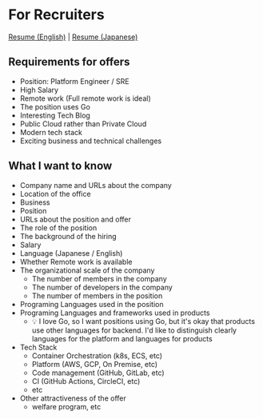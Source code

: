# For Recruiters

[Resume (English)](https://github.com/suzuki-shunsuke/resume/blob/main/resume.md) | [Resume (Japanese)](https://github.com/suzuki-shunsuke/resume/blob/main/resume-ja.md)

## Requirements for offers

- Position: Platform Engineer / SRE
- High Salary
- Remote work (Full remote work is ideal)
- The position uses Go
- Interesting Tech Blog
- Public Cloud rather than Private Cloud
- Modern tech stack
- Exciting business and technical challenges

## What I want to know

- Company name and URLs about the company
- Location of the office
- Business
- Position
- URLs about the position and offer
- The role of the position
- The background of the hiring
- Salary
- Language (Japanese / English)
- Whether Remote work is available
- The organizational scale of the company
  - The number of members in the company
  - The number of developers in the company
  - The number of members in the position
- Programing Languages used in the position
- Programing Languages and frameworks used in products
  - :bulb: I love Go, so I want positions using Go, but it's okay that products use other languages for backend. I'd like to distinguish clearly languages for the platform and languages for products
- Tech Stack
  - Container Orchestration (k8s, ECS, etc)
  - Platform (AWS, GCP, On Premise, etc)
  - Code management (GitHub, GitLab, etc)
  - CI (GitHub Actions, CircleCI, etc)
  - etc
- Other attractiveness of the offer
  - welfare program, etc
